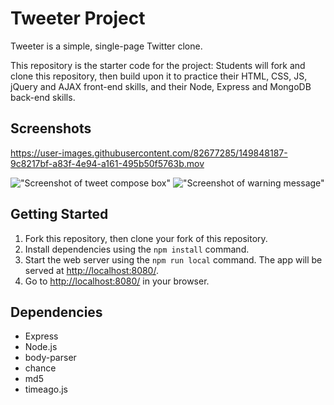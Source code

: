 # Tweeter Project

Tweeter is a simple, single-page Twitter clone.

This repository is the starter code for the project: Students will fork and clone this repository, then build upon it to practice their HTML, CSS, JS, jQuery and AJAX front-end skills, and their Node, Express and MongoDB back-end skills.

## Screenshots




https://user-images.githubusercontent.com/82677285/149848187-9c8217bf-a83f-4e94-a161-495b50f5763b.mov




!["Screenshot of tweet compose box"](https://github.com/owong83/tweeter/blob/master/doc/tweet.png?raw=true)
!["Screenshot of warning message"](https://github.com/owong83/tweeter/blob/master/doc/warning.png?raw=true)


## Getting Started

1. Fork this repository, then clone your fork of this repository.
2. Install dependencies using the `npm install` command.
3. Start the web server using the `npm run local` command. The app will be served at <http://localhost:8080/>.
4. Go to <http://localhost:8080/> in your browser.

## Dependencies

- Express
- Node.js
- body-parser
- chance
- md5
- timeago.js
